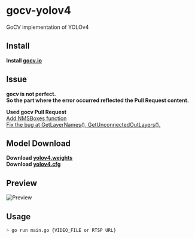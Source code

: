 # gocv-yolov4
GoCV implementation of YOLOv4

## Install
**Install [gocv.io](https://gocv.io/getting-started/)**

## Issue
**gocv is not perfect.**  
**So the part where the error occurred reflected the Pull Request content.**  

**Used gocv Pull Request**  
[Add NMSBoxes function](https://github.com/hybridgroup/gocv/pull/732)  
[Fix the bug at GetLayerNames(), GetUnconnectedOutLayers().](https://github.com/hybridgroup/gocv/pull/736)  


## Model Download
**Download [yolov4.weights](https://github.com/AlexeyAB/darknet/releases/download/darknet_yolo_v3_optimal/yolov4.weights)**  
**Download [yolov4.cfg](https://raw.githubusercontent.com/AlexeyAB/darknet/master/cfg/yolov4.cfg)**

## Preview
![Preview](https://github.com/gron1gh1/gocv-yolov4/blob/main/assets/detect.jpg)

## Usage
```sh
> go run main.go {VIDEO_FILE or RTSP URL}
```
